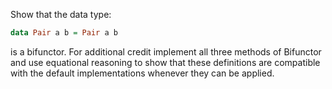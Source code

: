 Show that the data type:
```haskell
data Pair a b = Pair a b
```
is a bifunctor. For additional credit implement all three methods of Bifunctor and use equational reasoning to show that these definitions are compatible with the default implementations whenever they can be applied.